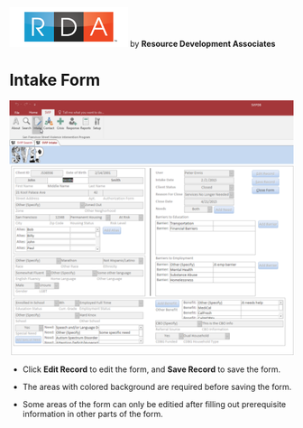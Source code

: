 <!-- ![Intake Form](SVIPIntake.png "SVIP Intake Form") -->

![RDA Logo](../img/RDA_transparent_210x70.png "RDA Logo") by **Resource Development Associates**

# Intake Form

![Intake Form Filled](IntakeFormFilled.png "SVIP Intake Form")

* Click **Edit Record** to edit the form, and **Save Record** to save the form.

* The areas with colored background are required before saving the form.

* Some areas of the form can only be editied after filling out prerequisite information in other parts of the form.